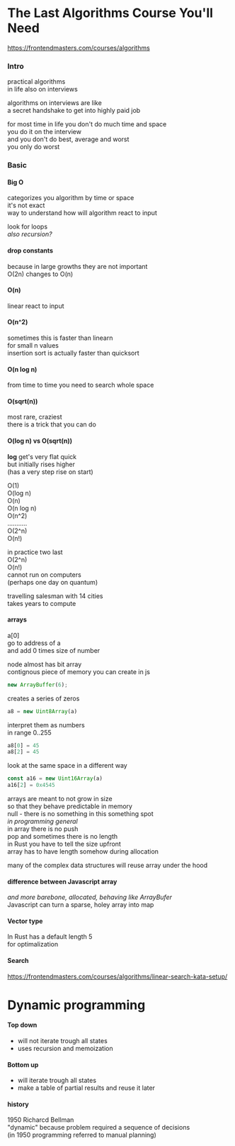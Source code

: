 The Last Algorithms Course You'll Need
======================================
https://frontendmasters.com/courses/algorithms

### Intro
practical algorithms  
in life also on interviews

algorithms on interviews are like  
a secret handshake to get into highly paid job

for most time in life you don't do much time and space  
you do it on the interview  
and you don't do best, average and worst  
you only do worst

### Basic
#### Big O
categorizes you algorithm by time or space  
it's not exact  
way to understand how will algorithm react to input

look for loops  
*also recursion?*

#### drop constants
because in large growths they are not important  
O(2n) changes to O(n)

#### O(n)
linear react to input

#### O(n^2)
sometimes this is faster than linearn  
for small n values  
insertion sort is actually faster than quicksort

#### O(n log n)
from time to time you need to search whole space

#### O(sqrt(n))
most rare, craziest  
there is a trick that you can do

#### O(log n) vs O(sqrt(n))
**log** get's very flat quick  
but initially rises higher  
(has a very step rise on start)

O(1)  
O(log n)  
O(n)  
O(n log n)  
O(n^2)  
...........  
O(2^n)  
O(n!)

in practice two last  
O(2^n)  
O(n!)  
cannot run on computers  
(perhaps one day on quantum)

travelling salesman with 14 cities  
takes years to compute

#### arrays
a[0]  
go to address of a  
and add 0 times size of number

node almost has bit array  
contignous piece of memory you can create in js
```javascript
new ArrayBuffer(6);
```
creates a series of zeros
```javascript
a8 = new Uint8Array(a)
```
interpret them as numbers  
in range 0..255
```javascript
a8[0] = 45
a8[2] = 45
```
look at the same space in a different way
```javascript
const a16 = new Uint16Array(a)
a16[2] = 0x4545
```

arrays are meant to not grow in size  
so that they behave predictable in memory  
null - there is no something in this something spot  
*in programming general*  
  in array there is no push  
  pop and sometimes there is no length  
  in Rust you have to tell the size upfront  
  array has to have length somehow during allocation

many of the complex data structures will reuse array under the hood

#### difference between Javascript array
_and more barebone, allocated, behaving like ArrayBufer_  
Javascript can turn a sparse, holey array into map

#### Vector type
In Rust has a default length 5  
for optimalization

#### Search
https://frontendmasters.com/courses/algorithms/linear-search-kata-setup/

Dynamic programming
===================
#### Top down
- will not iterate trough all states  
- uses recursion and memoization

#### Bottom up
- will iterate trough all states  
- make a table of partial results and reuse it later

#### history
1950 Richarcd Bellman  
"dynamic" because problem required a sequence of decisions  
(in 1950 programming referred to manual planning)


